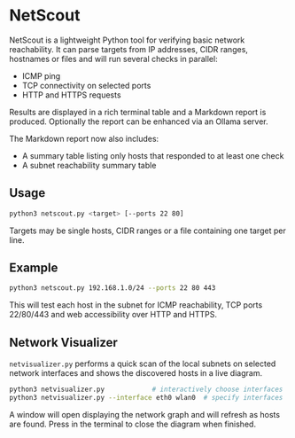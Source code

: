 # NetScout

NetScout is a lightweight Python tool for verifying basic network reachability. It can parse targets from IP addresses, CIDR ranges, hostnames or files and will run several checks in parallel:

* ICMP ping
* TCP connectivity on selected ports
* HTTP and HTTPS requests

Results are displayed in a rich terminal table and a Markdown report is produced. Optionally the report can be enhanced via an Ollama server.

The Markdown report now also includes:

* A summary table listing only hosts that responded to at least one check
* A subnet reachability summary table

## Usage

```bash
python3 netscout.py <target> [--ports 22 80]
```

Targets may be single hosts, CIDR ranges or a file containing one target per line.

## Example

```bash
python3 netscout.py 192.168.1.0/24 --ports 22 80 443
```

This will test each host in the subnet for ICMP reachability, TCP ports 22/80/443 and web accessibility over HTTP and HTTPS.

## Network Visualizer

`netvisualizer.py` performs a quick scan of the local subnets on selected
network interfaces and shows the discovered hosts in a live diagram.

```bash
python3 netvisualizer.py            # interactively choose interfaces
python3 netvisualizer.py --interface eth0 wlan0  # specify interfaces
```

A window will open displaying the network graph and will refresh as hosts
are found. Press <Enter> in the terminal to close the diagram when finished.
